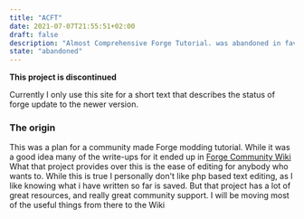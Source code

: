 ```yaml
---
title: "ACFT"
date: 2021-07-07T21:55:51+02:00
draft: false
description: "Almost Comprehensive Forge Tutorial. was abandoned in favour of the Community Wiki"
state: "abandoned"
---
```




**This project is discontinued**

Currently I only use this site for a short text that describes the status of forge update to the newer version.

### The origin

This was a plan for a community made Forge modding tutorial. While it was a good idea many of the write-ups for it ended up in [Forge Community Wiki](https://forge.gemwire.uk/wiki/Main_Page)
What that project provides over this is the ease of editing for anybody who wants to. While this is true I personally don't like php based text editing, as I like knowing what i have written so far is saved. But that project has a lot of great resources, and really great community support. I will be moving most of the useful things from there to the Wiki
